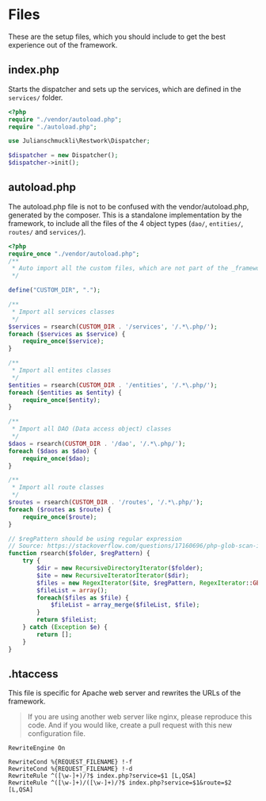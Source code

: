 # Files
These are the setup files, which you should include to get the best experience out of the framework.

## index.php
Starts the dispatcher and sets up the services, which are defined in the `services/` folder.
```php
<?php
require "./vendor/autoload.php";
require "./autoload.php";

use Julianschmuckli\Restwork\Dispatcher;

$dispatcher = new Dispatcher();
$dispatcher->init();
```

## autoload.php
The autoload.php file is not to be confused with the vendor/autoload.php, generated by the composer. This is a standalone implementation by the framework, to include all the files of the 4 object types (`dao/`, `entities/`, `routes/` and `services/`).
```php
<?php
require_once "./vendor/autoload.php";
/**
 * Auto import all the custom files, which are not part of the _framework.
 */

define("CUSTOM_DIR", ".");

/**
 * Import all services classes
 */
$services = rsearch(CUSTOM_DIR . '/services', '/.*\.php/');
foreach ($services as $service) {
    require_once($service);   
}

/**
 * Import all entites classes
 */
$entities = rsearch(CUSTOM_DIR . '/entities', '/.*\.php/');
foreach ($entities as $entity) {
    require_once($entity);   
}

/**
 * Import all DAO (Data access object) classes
 */
$daos = rsearch(CUSTOM_DIR . '/dao', '/.*\.php/');
foreach ($daos as $dao) {
    require_once($dao);   
}

/**
 * Import all route classes
 */
$routes = rsearch(CUSTOM_DIR . '/routes', '/.*\.php/');
foreach ($routes as $route) {
    require_once($route);   
}

// $regPattern should be using regular expression
// Source: https://stackoverflow.com/questions/17160696/php-glob-scan-in-subfolders-for-a-file
function rsearch($folder, $regPattern) {
    try {
        $dir = new RecursiveDirectoryIterator($folder);
        $ite = new RecursiveIteratorIterator($dir);
        $files = new RegexIterator($ite, $regPattern, RegexIterator::GET_MATCH);
        $fileList = array();
        foreach($files as $file) {
            $fileList = array_merge($fileList, $file);
        }
        return $fileList;
    } catch (Exception $e) {
        return [];
    }
}
```

## .htaccess
This file is specific for Apache web server and rewrites the URLs of the framework.

> If you are using another web server like nginx, please reproduce this code. And if you would like, create a pull request with this new configuration file.
```
RewriteEngine On

RewriteCond %{REQUEST_FILENAME} !-f
RewriteCond %{REQUEST_FILENAME} !-d
RewriteRule ^([\w-]+)/?$ index.php?service=$1 [L,QSA]
RewriteRule ^([\w-]+)/([\w-]+)/?$ index.php?service=$1&route=$2 [L,QSA]
```